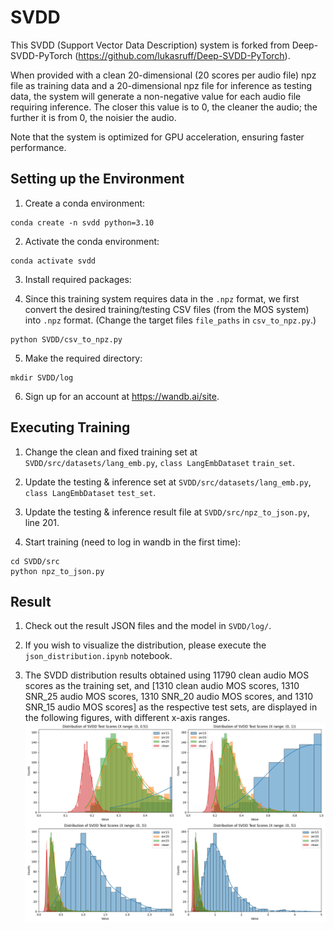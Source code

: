 # SVDD

This SVDD (Support Vector Data Description) system is forked from Deep-SVDD-PyTorch (https://github.com/lukasruff/Deep-SVDD-PyTorch).

When provided with a clean 20-dimensional (20 scores per audio file) npz file as training data and a 20-dimensional npz file for inference as testing data, the system will generate a non-negative value for each audio file requiring inference. The closer this value is to 0, the cleaner the audio; the further it is from 0, the noisier the audio.

Note that the system is optimized for GPU acceleration, ensuring faster performance.

## Setting up the Environment

1. Create a conda environment:

```
conda create -n svdd python=3.10
```

2. Activate the conda environment:

```
conda activate svdd
```

3. Install required packages:

4. Since this training system requires data in the `.npz` format, we first convert the desired training/testing CSV files (from the MOS system) into `.npz` format. (Change the target files `file_paths` in `csv_to_npz.py`.)

```
python SVDD/csv_to_npz.py
```

5. Make the required directory:

```
mkdir SVDD/log
```

6. Sign up for an account at https://wandb.ai/site.

## Executing Training

1. Change the clean and fixed training set at `SVDD/src/datasets/lang_emb.py`, `class LangEmbDataset` `train_set`.

2. Update the testing & inference set at `SVDD/src/datasets/lang_emb.py`, `class LangEmbDataset` `test_set`.

3. Update the testing & inference result file at `SVDD/src/npz_to_json.py`, line 201.

4. Start training (need to log in wandb in the first time):

```
cd SVDD/src
python npz_to_json.py
```

## Result

1. Check out the result JSON files and the model in `SVDD/log/`.

2. If you wish to visualize the distribution, please execute the `json_distribution.ipynb` notebook.

3. The SVDD distribution results obtained using 11790 clean audio MOS scores as the training set, and [1310 clean audio MOS scores, 1310 SNR_25 audio MOS scores, 1310 SNR_20 audio MOS scores, and 1310 SNR_15 audio MOS scores] as the respective test sets, are displayed in the following figures, with different x-axis ranges.
   ![svdd_distribution.png](./svdd_distribution.png)
